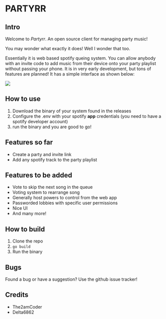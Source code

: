 # PARTYRR
## Intro
Welcome to *Partyrr*. An open source client for managing party music!  

You may wonder what exactly it does! Well I wonder that too.  

Essentially it is web based spotify queing system. You can allow anybody with an invite code to add music from their device onto your party playlist without passing your phone. It is in very early development, but tons of features are planned! It has a simple interface as shown below:

![](https://cdn.discordapp.com/attachments/880772858874310657/928652134466093136/unknown.png)

## How to use
1. Download the binary of your system found in the releases
2. Configure the .env with your spotify **app** credentials (you need to have a spotify developer account)
3. run the binary and you are good to go!

## Features so far 
- Create a party and invite link
- Add any spotify track to the party playlist

## Features to be added
- Vote to skip the next song in the queue
- Voting system to rearrange song
- Generally host powers to control from the web app
- Passworded lobbies with specific user permissions
- Nice UI
- And many more!

## How to build
1. Clone the repo
2. ``go build``
3. Run the binary
   
## Bugs
Found a bug or have a suggestion? Use the github issue tracker!

## Credits
- The2amCoder
- Delta6862

